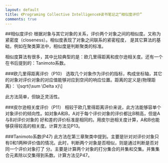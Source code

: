 ```yaml
---
layout: default
title: 《Programing Collective Intelligence》读书笔记之“相似度评价”
comments: true
---
```


##相似度评价
根据对象与其它对象的关系，评价两个对象之间的相似度。又称为紧密度（closeness）。相似度表现了对象之间联系的紧密程度，
是其它算法的基础，例如在聚类算法中，相似度是判断聚类的标准。

相似度算法有很多，其中比较典型的是：欧几里得距离和皮尔逊相关度。还有一个在书后提到的：Tanimoto系数。

###欧几里得距离评价（P10）
选取几个对象作为评价的指标，构成坐标轴，其它的对象对评价对象的对应值能够对应到空间的响应位置。距离的定义是(物理距离)：
\\[sqrt{\sum \Delta x}\\]

此方法简单，但缺乏灵活性。

###皮尔逊相关度评价（P11）
相较于欧几里得距离评价来说，此方法能够容单个对象评价的倾向性。如对象A和B，A对于每个评价对象的评价都比B稍高，但是A与B对评价对象的
好和差的评价标准是相同的。用皮尔逊相关度计算，A和B也能够获得较高的相关度。计算方法见P13。


###Tanimoto系数(P47)
此方法在第三章聚类中提到。主要是针对对评价对象只有0和1两种评价值的情况。此时，判断两个对象是否相似，则是通过判断是否对同一个评价对象打了
分。主要是计算两个对象的打分集合的并集和交集。并集集合元素除以交集得到系数。计算方法见P47。
